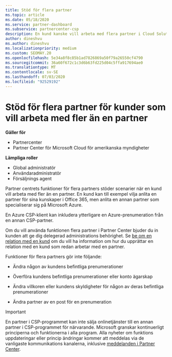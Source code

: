 ```yaml
---
title: Stöd för flera partner
ms.topic: article
ms.date: 05/18/2020
ms.service: partner-dashboard
ms.subservice: partnercenter-csp
description: En kund kanske vill arbeta med flera partner i Cloud Solution Provider-programmet som specialiserar sig på olika tjänster.
author: dineshvu
ms.author: dineshvu
ms.localizationpriority: medium
ms.custom: SEOMAY.20
ms.openlocfilehash: 5e34a8f8c85b1ad7826869a50f79a26550cf4790
ms.sourcegitcommit: 36a60f672c1c3d6b63fd225d04c5ffa917694ae0
ms.translationtype: MT
ms.contentlocale: sv-SE
ms.lasthandoff: 07/03/2020
ms.locfileid: "92529192"
---
```

# <a name="multi-partner-support-for-customers-who-want-to-work-with-more-than-one-partner"></a>Stöd för flera partner för kunder som vill arbeta med fler än en partner

**Gäller för**

-  Partnercenter
-  Partner Center för Microsoft Cloud för amerikanska myndigheter

**Lämpliga roller**
-   Global administratör
-   Användaradministratör
-   Försäljnings agent

Partner centrets funktioner för flera partners stöder scenarier när en kund vill arbeta med fler än en partner. En kund kan till exempel vilja anlita en partner för sina kunskaper i Office 365, men anlita en annan partner som specialiserar sig på Microsoft Azure. 

En Azure CSP-klient kan inkludera ytterligare en Azure-prenumeration från en annan CSP-partner.

Om du vill använda funktionen flera partner i Partner Center bjuder du in kunden att ge dig delegerad administrations behörighet. Se [be om en relation med en kund](request-a-relationship-with-a-customer.md) om du vill ha information om hur du upprättar en relation med en kund som redan arbetar med en partner.

Funktioner för flera partners gör inte följande:

- Ändra någon av kundens befintliga prenumerationer

- Överföra kundens befintliga prenumerationer eller konto ägarskap

- Ändra villkoren eller kundens skyldigheter för någon av deras befintliga prenumerationer

- Ändra partner av en post för en prenumeration

> [!IMPORTANT]  
> En partner i CSP-programmet kan inte sälja onlinetjänster till en annan partner i CSP-programmet för närvarande. Microsoft granskar kontinuerligt principerna och funktionerna i alla program. Alla nyheter om funktions uppdateringar eller princip ändringar kommer att meddelas via de vanligaste kommunikations kanalerna, inklusive [meddelanden i Partner Center](announcements/index.md).






